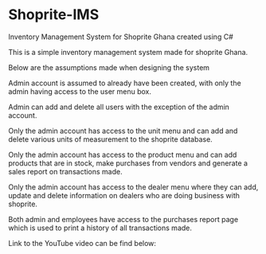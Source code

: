 # Shoprite-IMS
Inventory Management System for Shoprite Ghana created using C#

This is a simple inventory management system made for shoprite Ghana.

Below are the assumptions made when designing the system

Admin account is assumed to already have been created, with only the admin having access to the user menu box.

Admin can add and delete all users with the exception of the admin account.

Only the admin account has access to the unit menu and can add and delete various units of measurement to the shoprite database.

Only the admin account has access to the product menu and can add products that are in stock, make purchases from vendors and generate a sales report on transactions made.

Only the admin account has access to the dealer menu where they can add, update and delete information on dealers who are doing business with shoprite.

Both admin and employees have access to the purchases report page which is used to print a history of all transactions made.

Link to the YouTube video can be find below:

